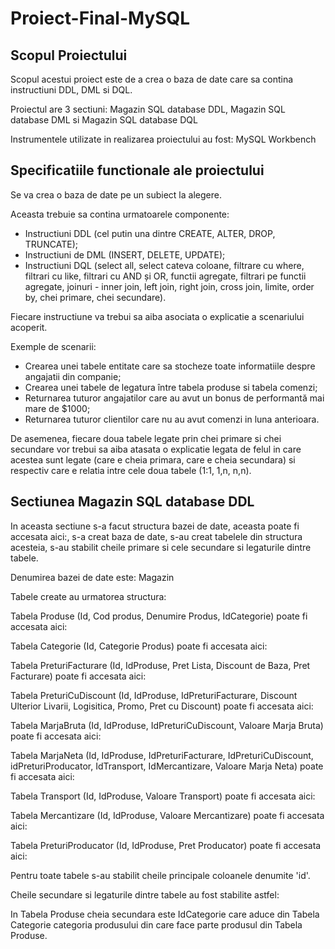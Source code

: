 # Proiect-Final-MySQL
## Scopul Proiectului

  Scopul acestui proiect este de a crea o baza de date care sa contina instructiuni DDL, DML si DQL.

  Proiectul are 3 sectiuni: Magazin SQL database DDL, Magazin SQL database DML si Magazin SQL database DQL
  
  Instrumentele utilizate in realizarea proiectului au fost: MySQL Workbench
  
## Specificatiile functionale ale proiectului

  Se va crea o baza de date pe un subiect la alegere.
  
  Aceasta trebuie sa contina urmatoarele componente:
- Instructiuni DDL (cel putin una dintre CREATE, ALTER, DROP, TRUNCATE);
- Instructiuni de DML (INSERT, DELETE, UPDATE);
- Instructiuni DQL (select all, select cateva coloane, filtrare cu where, filtrari cu like, filtrari cu AND și OR, functii agregate,
filtrari pe functii agregate, joinuri - inner join, left join, right join, cross join, limite, order by, chei primare, chei secundare).

Fiecare instructiune va trebui sa aiba asociata o explicatie a scenariului acoperit.

Exemple de scenarii:
- Crearea unei tabele entitate care sa stocheze toate informatiile despre angajatii din companie;
- Crearea unei tabele de legatura între tabela produse si tabela comenzi;
- Returnarea tuturor angajatilor care au avut un bonus de performantă mai mare de $1000;
- Returnarea tuturor clientilor care nu au avut comenzi in luna anterioara.
  
De asemenea, fiecare doua tabele legate prin chei primare si chei secundare vor trebui sa aiba atasata o explicatie legata de felul
in care acestea sunt legate (care e cheia primara, care e cheia secundara) si respectiv care e relatia intre cele doua tabele (1:1, 1,n,
n,n).

## Sectiunea Magazin SQL database DDL

In aceasta sectiune s-a facut structura bazei de date, aceasta poate fi accesata aici:, s-a creat baza de date, s-au creat tabelele din structura acesteia, s-au stabilit cheile primare si cele secundare si legaturile dintre tabele.

Denumirea bazei de date este: Magazin

Tabele create au urmatorea structura:

Tabela Produse (Id, Cod produs, Denumire Produs, IdCategorie) poate fi accesata aici: 

Tabela Categorie (Id, Categorie Produs)  poate fi accesata aici:

Tabela PreturiFacturare (Id, IdProduse, Pret Lista, Discount  de Baza, Pret Facturare)  poate fi accesata aici:

Tabela PreturiCuDiscount (Id, IdProduse, IdPreturiFacturare, Discount Ulterior Livarii, Logisitica, Promo, Pret cu Discount)  poate fi accesata aici:

Tabela MarjaBruta (Id, IdProduse, IdPreturiCuDiscount, Valoare Marja Bruta)  poate fi accesata aici:

Tabela MarjaNeta (Id, IdProduse, IdPreturiFacturare, IdPreturiCuDiscount, idPreturiProducator, IdTransport, IdMercantizare, Valoare Marja Neta)  poate fi accesata aici:

Tabela Transport (Id, IdProduse, Valoare  Transport)  poate fi accesata aici:

Tabela Mercantizare (Id, IdProduse, Valoare Mercantizare)  poate fi accesata aici:

Tabela PreturiProducator (Id, IdProduse, Pret Producator)  poate fi accesata aici:

Pentru toate tabele s-au stabilit cheile principale coloanele denumite 'id'.

Cheile secundare si legaturile dintre tabele au fost stabilite astfel:

In Tabela Produse cheia secundara este IdCategorie care aduce din Tabela Categorie categoria produsului din care face parte produsul din Tabela Produse.




